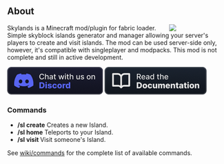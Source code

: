## About
<!-- modrinth_exclude.start -->
<img align="right" width="128" src="src/main/resources/assets/skylands/icon.png">
<!-- modrinth_exclude.end -->

Skylands is a Minecraft mod/plugin for fabric loader. Simple skyblock islands generator and manager allowing your server's 
players to create and visit islands. The mod can be used server-side only, however, it's compatible with singleplayer 
and modpacks. This mod is not complete and still in active development.

[![Discord Server](https://raw.githubusercontent.com/intergrav/devins-badges/v2/assets/cozy/social/discord-plural_64h.png)](https://discord.gg/DcemWeskeZ)
[![Documentation](https://raw.githubusercontent.com/intergrav/devins-badges/v2/assets/cozy/documentation/ghpages_64h.png)](https://github.com/tyap-lyap/skylands/wiki)

### Commands

- **/sl create** Creates a new Island.
- **/sl home** Teleports to your Island.
- **/sl visit <player>** Visit someone's Island.

See [wiki/commands](https://github.com/tyap-lyap/skylands/wiki/commands) for the complete list of available commands.